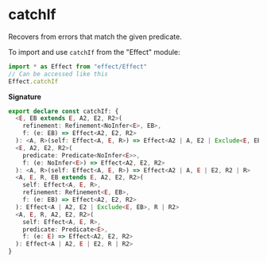 # catchIf

Recovers from errors that match the given predicate.

To import and use `catchIf` from the "Effect" module:

```ts
import * as Effect from "effect/Effect"
// Can be accessed like this
Effect.catchIf
```

**Signature**

```ts
export declare const catchIf: {
  <E, EB extends E, A2, E2, R2>(
    refinement: Refinement<NoInfer<E>, EB>,
    f: (e: EB) => Effect<A2, E2, R2>
  ): <A, R>(self: Effect<A, E, R>) => Effect<A2 | A, E2 | Exclude<E, EB>, R2 | R>
  <E, A2, E2, R2>(
    predicate: Predicate<NoInfer<E>>,
    f: (e: NoInfer<E>) => Effect<A2, E2, R2>
  ): <A, R>(self: Effect<A, E, R>) => Effect<A2 | A, E | E2, R2 | R>
  <A, E, R, EB extends E, A2, E2, R2>(
    self: Effect<A, E, R>,
    refinement: Refinement<E, EB>,
    f: (e: EB) => Effect<A2, E2, R2>
  ): Effect<A | A2, E2 | Exclude<E, EB>, R | R2>
  <A, E, R, A2, E2, R2>(
    self: Effect<A, E, R>,
    predicate: Predicate<E>,
    f: (e: E) => Effect<A2, E2, R2>
  ): Effect<A | A2, E | E2, R | R2>
}
```
